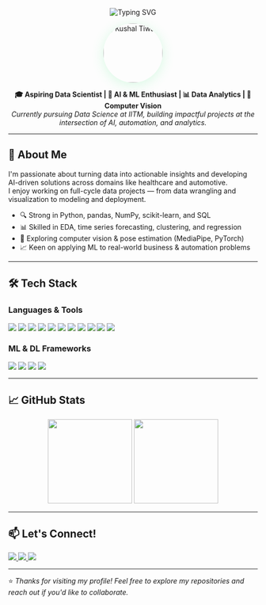 <!-- Profile Header -->
<p align="center">
  <img src="https://readme-typing-svg.demolab.com?font=Montserrat&weight=700&size=28&pause=1000&color=43E97B&center=true&vCenter=true&width=500&lines=Hi%2C+I'm+Kushal+Tiwari;Data+Science+%7C+AI+%7C+ML+Enthusiast;Welcome+to+my+GitHub+Portfolio!" alt="Typing SVG" />
</p>

<p align="center">
  <img src="https://github.com/kushaltiwari7/kushaltiwari7/assets/your-profile-pic.png" width="120" alt="Kushal Tiwari" style="border-radius:50%;box-shadow:0 4px 24px #43e97b33;">
</p>

<p align="center">
  <b>🎓 Aspiring Data Scientist | 🧠 AI & ML Enthusiast | 📊 Data Analytics | 🤖 Computer Vision</b><br>
  <i>Currently pursuing Data Science at IITM, building impactful projects at the intersection of AI, automation, and analytics.</i>
</p>

---

## 🚀 About Me

I'm passionate about turning data into actionable insights and developing AI-driven solutions across domains like healthcare and automotive.<br>
I enjoy working on full-cycle data projects — from data wrangling and visualization to modeling and deployment.

- 🔍 Strong in Python, pandas, NumPy, scikit-learn, and SQL
- 📊 Skilled in EDA, time series forecasting, clustering, and regression
- 🧠 Exploring computer vision & pose estimation (MediaPipe, PyTorch)
- 📈 Keen on applying ML to real-world business & automation problems

---

## 🛠️ Tech Stack

### Languages & Tools

<p>
  <img src="https://img.shields.io/badge/Python-3776AB?style=for-the-badge&logo=python&logoColor=white"/>
  <img src="https://img.shields.io/badge/SQL-4479A1?style=for-the-badge&logo=postgresql&logoColor=white"/>
  <img src="https://img.shields.io/badge/Excel-217346?style=for-the-badge&logo=microsoft-excel&logoColor=white"/>
  <img src="https://img.shields.io/badge/Pandas-150458?style=for-the-badge&logo=pandas&logoColor=white"/>
  <img src="https://img.shields.io/badge/NumPy-013243?style=for-the-badge&logo=numpy&logoColor=white"/>
  <img src="https://img.shields.io/badge/scikit--learn-F7931E?style=for-the-badge&logo=scikit-learn&logoColor=white"/>
  <img src="https://img.shields.io/badge/Matplotlib-11557C?style=for-the-badge&logo=matplotlib&logoColor=white"/>
  <img src="https://img.shields.io/badge/Seaborn-3776AB?style=for-the-badge&logo=python&logoColor=white"/>
  <img src="https://img.shields.io/badge/Git-F05032?style=for-the-badge&logo=git&logoColor=white"/>
  <img src="https://img.shields.io/badge/HTML5-E34F26?style=for-the-badge&logo=html5&logoColor=white"/>
  <img src="https://img.shields.io/badge/CSS3-1572B6?style=for-the-badge&logo=css3&logoColor=white"/>
</p>

### ML & DL Frameworks

<p>
  <img src="https://img.shields.io/badge/scikit--learn-F7931E?style=for-the-badge&logo=scikit-learn&logoColor=white"/>
  <img src="https://img.shields.io/badge/XGBoost-EC6C00?style=for-the-badge&logo=xgboost&logoColor=white"/>
  <img src="https://img.shields.io/badge/MediaPipe-FF6F00?style=for-the-badge&logo=google&logoColor=white"/>
  <img src="https://img.shields.io/badge/PyTorch-EE4C2C?style=for-the-badge&logo=pytorch&logoColor=white"/>
</p>

---

## 📈 GitHub Stats

<p align="center">
  <img src="https://github-readme-stats.vercel.app/api?username=kushaltiwari7&show_icons=true&theme=radical" height="170"/>
  <img src="https://github-readme-stats.vercel.app/api/top-langs/?username=kushaltiwari7&layout=compact&theme=radical" height="170"/>
</p>

---

## 📫 Let's Connect!

<p>
  <a href="mailto:your.email@example.com">
    <img src="https://img.shields.io/badge/Email-D14836?style=for-the-badge&logo=gmail&logoColor=white"/>
  </a>
  <a href="https://linkedin.com/in/yourprofile" target="_blank">
    <img src="https://img.shields.io/badge/LinkedIn-0077B5?style=for-the-badge&logo=linkedin&logoColor=white"/>
  </a>
  <a href="https://yourwebsite.com" target="_blank">
    <img src="https://img.shields.io/badge/Portfolio-000000?style=for-the-badge&logo=github&logoColor=white"/>
  </a>
</p>

---

⭐️ *Thanks for visiting my profile! Feel free to explore my repositories and reach out if you'd like to collaborate.*

<!-- You can add a fun animated GIF if you want! -->
<!-- <p align="center"><img src="https://media.giphy.com/media/26ufnwz3wDUli7GU0/giphy.gif" width="200"/></p> -->

